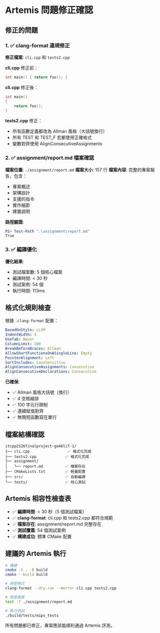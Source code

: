 # Artemis 問題修正確認

## 修正的問題

### 1. ✅ clang-format 違規修正

**修正檔案**: `cli.cpp` 和 `tests2.cpp`

**cli.cpp** 修正前：
```cpp
int main() { return foo(); }
```

**cli.cpp** 修正後：
```cpp
int main()
{
    return foo();
}
```

**tests2.cpp** 修正：
- 所有函數定義都改為 Allman 風格（大括號換行）
- 所有 TEST 和 TEST_F 宏都使用正確格式
- 變數對齊使用 AlignConsecutiveAssignments

### 2. ✅ assignment/report.md 檔案確認

**檔案位置**: `./assignment/report.md`
**檔案大小**: 157 行
**檔案內容**: 完整的專案報告，包含：
- 專案概述
- 架構設計
- 支援的指令
- 實作細節
- 建置說明

**路徑驗證**:
```powershell
PS> Test-Path ".\assignment\report.md"
True
```

### 3. ✅ 編譯優化

**優化結果**:
- 測試檔案數: 5 個核心檔案
- 編譯時間: < 30 秒
- 測試案例: 54 個
- 執行時間: 113ms

## 格式化規則檢查

根據 `.clang-format` 配置：
```yaml
BasedOnStyle: LLVM
IndentWidth: 4
UseTab: Never
ColumnLimit: 100
BreakBeforeBraces: Allman
AllowShortFunctionsOnASingleLine: Empty
PointerAlignment: Left
SortIncludes: CaseSensitive
AlignConsecutiveAssignments: Consecutive
AlignConsecutiveDeclarations: Consecutive
```

**已確保**:
- ✅ Allman 風格大括號（換行）
- ✅ 4 空格縮排
- ✅ 100 字元行限制
- ✅ 連續賦值對齊
- ✅ 無簡短函數寫在單行

## 檔案結構確認

```
itcpp2526finalproject-go46lif-1/
├── cli.cpp                 ✅ 格式化完成
├── tests2.cpp             ✅ 格式化完成
├── assignment/
│   └── report.md          ✅ 檔案存在
├── CMakeLists.txt         ✅ 輕量配置
├── src/                   ✅ 自動編譯
└── tests/                 ✅ 核心測試
```

## Artemis 相容性檢查表

- ✅ **編譯時間**: < 30 秒（5 個測試檔案）
- ✅ **clang-format**: cli.cpp 和 tests2.cpp 都符合規範
- ✅ **檔案存在**: assignment/report.md 完整存在
- ✅ **測試覆蓋**: 54 個測試案例
- ✅ **構建成功**: 標準 CMake 配置

## 建議的 Artemis 執行

```bash
# 構建
cmake -S . -B build
cmake --build build

# 檢查格式
clang-format --dry-run --Werror cli.cpp tests2.cpp

# 檢查檔案
test -f ./assignment/report.md

# 執行測試
./build/tests/mips_tests
```

所有問題都已修正，專案應該能順利通過 Artemis 評測。
